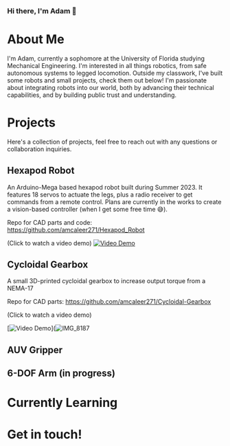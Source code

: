### Hi there, I'm Adam 👋

# About Me

I'm Adam, currently a sophomore at the University of Florida studying Mechanical Engineering. I'm interested in all things robotics, from safe autonomous systems to legged locomotion. Outside my classwork, I've built some robots and small projects, check them out below! I'm passionate about integrating robots into our world, both by advancing their technical capabilities, and by building public trust and understanding.

# Projects

Here's a collection of projects, feel free to reach out with any questions or collaboration inquiries.
## Hexapod Robot
An Arduino-Mega based hexapod robot built during Summer 2023. It features 18 servos to actuate the legs, plus a radio receiver to get commands from a remote control. Plans are currently in the works to create a vision-based controller (when I get some free time 😅).

Repo for CAD parts and code: https://github.com/amcaleer271/Hexapod_Robot

(Click to watch a video demo)
[![Video Demo](https://img.youtube.com/vi/QX3Zz461Cco/maxresdefault.jpg)](https://youtu.be/QX3Zz461Cco)

## Cycloidal Gearbox
A small 3D-printed cycloidal gearbox to increase output torque from a NEMA-17

Repo for CAD parts: https://github.com/amcaleer271/Cycloidal-Gearbox

(Click to watch a video demo)

[![Video Demo](https://youtu.be/6MvbfTkwa2M)](![IMG_8187](https://github.com/amcaleer271/amcaleer271/assets/93012410/0770677a-3d47-4740-8093-a3e72c580fb9)
## AUV Gripper

## 6-DOF Arm (in progress)

# Currently Learning

# Get in touch!

